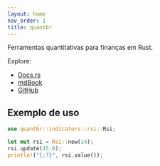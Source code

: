 ```yaml
---
layout: home
nav_order: 1
title: quantbr
---
```


Ferramentas quantitativas para finanças em Rust.

Explore:

- [Docs.rs](https://quantbr.com/docs)
- [mdBook](https://quantbr.com/book)
- [GitHub](https://github.com/brbtavares/quantbr)

## Exemplo de uso

```rust
use quantbr::indicators::rsi::Rsi;

let mut rsi = Rsi::new(14);
rsi.update(45.0);
println!("{:?}", rsi.value());
```
